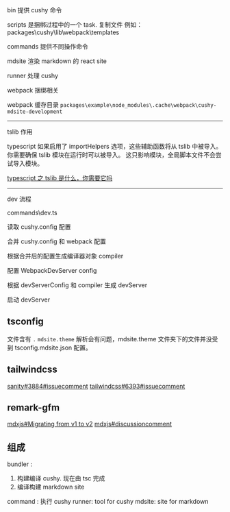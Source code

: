 bin 提供 cushy 命令

scripts 是捆绑过程中的一个 task. 复制文件 例如：packages\cushy\lib\webpack\templates

commands 提供不同操作命令

mdsite 渲染 markdown 的 react site

runner 处理 cushy

webpack 捆绑相关

webpack 缓存目录 `packages\example\node_modules\.cache\webpack\cushy-mdsite-development`

---

tslib 作用

typescript 如果启用了 importHelpers 选项，这些辅助函数将从 tslib 中被导入。 你需要确保 tslib 模块在运行时可以被导入。 这只影响模块，全局脚本文件不会尝试导入模块。

[typescript 之 tslib 是什么，你需要它吗](https://juejin.cn/post/7136104350912348174)

---

dev 流程

commands\dev.ts

读取 cushy.config 配置

合并 cushy.config 和 webpack 配置

根据合并后的配置生成编译器对象 compiler

配置 WebpackDevServer config

根据 devServerConfig 和 compiler 生成 devServer

启动 devServer

## tsconfig

文件含有 `.` `mdsite.theme` 解析会有问题，mdsite.theme 文件夹下的文件并没受到 tsconfig.mdsite.json 配置。

## tailwindcss

[sanity#3884#issuecomment](https://github.com/sanity-io/sanity/issues/3884#issuecomment-1450403244)
[tailwindcss#6393#issuecomment](https://github.com/tailwindlabs/tailwindcss/issues/6393#issuecomment-1080723375)

## remark-gfm

[mdxjs#Migrating from v1 to v2](https://mdxjs.com/migrating/v2/)
[mdxjs#discussioncomment](https://github.com/orgs/mdx-js/discussions/2218#discussioncomment-4627849)

## 组成

bundler :

1. 构建编译 cushy. 现在由 tsc 完成
2. 编译构建 markdown site

command : 执行 cushy
runner: tool for cushy
mdsite: site for markdown
